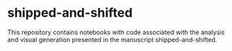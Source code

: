 # shipped-and-shifted

This repository contains notebooks with code associated with the analysis and visual generation presented in the manuscript shipped-and-shifted.
